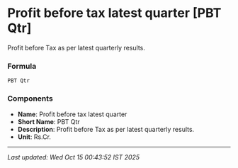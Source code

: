 # Profit before tax latest quarter [PBT Qtr]
Profit before Tax as per latest quarterly results.

### Formula
```text
PBT Qtr
```


### Components
- **Name**: Profit before tax latest quarter
- **Short Name**: PBT Qtr
- **Description**: Profit before Tax as per latest quarterly results.
- **Unit**: Rs.Cr.

---
*Last updated: Wed Oct 15 00:43:52 IST 2025*

